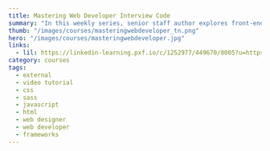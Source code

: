 ```yaml
---
title: Mastering Web Developer Interview Code
summary: "In this weekly series, senior staff author explores front-end and full-stack coding concepts that every developer should have in their toolkit. Tune in every Tuesday for a new tip."
thumb: "/images/courses/masteringwebdeveloper_tn.png"
hero: "/images/courses/masteringwebdeveloper.jpg"
links:
  - lil: https://linkedin-learning.pxf.io/c/1252977/449670/8005?u=https%3A%2F%2Fwww.linkedin.com%2Flearning%2Fmastering-web-developer-interview-code
category: courses
tags:
  - external
  - video tutorial
  - css
  - sass
  - javascript
  - html
  - web designer
  - web developer
  - frameworks
---
```

